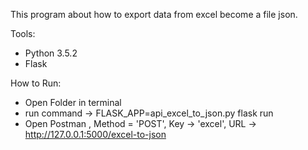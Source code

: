 This program about how to export data from excel become a file json.

Tools:
- Python 3.5.2
- Flask

How to Run:
- Open Folder in terminal
- run command -> FLASK_APP=api_excel_to_json.py flask run
- Open Postman , Method = 'POST', Key -> 'excel', URL -> http://127.0.0.1:5000/excel-to-json

